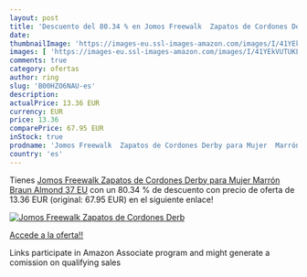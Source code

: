 ```yaml
---
layout: post
title: 'Descuento del 80.34 % en Jomos Freewalk  Zapatos de Cordones Derb'
date: 
thumbnailImage: 'https://images-eu.ssl-images-amazon.com/images/I/41YEkVUTUKL._SL200_.jpg'
images: [ 'https://images-eu.ssl-images-amazon.com/images/I/41YEkVUTUKL._SL200_.jpg' ]
comments: true
category: ofertas
author: ring
slug: 'B00HZO6NAU-es'
description:
actualPrice: 13.36 EUR
currency: EUR
price: 13.36
comparePrice: 67.95 EUR
inStock: true
prodname: 'Jomos Freewalk  Zapatos de Cordones Derby para Mujer  Marrón  Braun  Almond   37 EU'
country: 'es'
---
```


Tienes [Jomos Freewalk  Zapatos de Cordones Derby para Mujer  Marrón  Braun  Almond   37 EU](https://www.amazon.es/dp/B00HZO6NAU/?tag=tolees-21) con un 80.34 % de descuento con precio de oferta de 13.36 EUR (original: 67.95 EUR) en el siguiente enlace!

[![Jomos Freewalk  Zapatos de Cordones Derb](https://images-eu.ssl-images-amazon.com/images/I/41YEkVUTUKL._SL200_.jpg)](https://www.amazon.es/dp/B00HZO6NAU/?tag=tolees-21)

[Accede a la oferta!!](https://www.amazon.es/dp/B00HZO6NAU/?tag=tolees-21)

Links participate in Amazon Associate program and might generate a comission on qualifying sales



